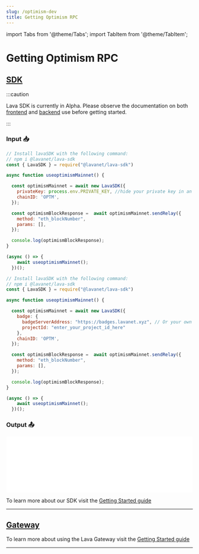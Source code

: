```yaml
---
slug: /optimism-dev
title: Getting Optimism RPC
---
```


import Tabs from '@theme/Tabs';
import TabItem from '@theme/TabItem';


# Getting Optimism RPC

## [SDK](https://github.com/lavanet/lava-sdk)

:::caution 

Lava SDK is currently in Alpha. Please observe the documentation on both [frontend](https://docs.lavanet.xyz/sdk-frontend?utm_source=getting-optimism-rpc&utm_medium=docs&utm_campaign=sdk-alpha) and [backend](https://docs.lavanet.xyz/sdk-backend?utm_source=getting-optimism-rpc&utm_medium=docs&utm_campaign=sdk-alpha) use before getting started.

:::

### Input 📥

<Tabs>
<TabItem value="backend" label="BackEnd">

```jsx
// Install lavaSDK with the following command:
// npm i @lavanet/lava-sdk
const { LavaSDK } = require("@lavanet/lava-sdk")

async function useoptimismMainnet() {

  const optimismMainnet = await new LavaSDK({
    privateKey: process.env.PRIVATE_KEY, //hide your private key in an environmental variable
    chainID: 'OPTM',
  });

  const optimismBlockResponse =  await optimismMainnet.sendRelay({
    method: "eth_blockNumber",
    params: [],
  });

  console.log(optimismBlockResponse);
}

(async () => {
    await useoptimismMainnet();
  })();
```

</TabItem>
<TabItem value="frontend" label="FrontEnd">

```jsx
// Install lavaSDK with the following command:
// npm i @lavanet/lava-sdk
const { LavaSDK } = require("@lavanet/lava-sdk")

async function useoptimismMainnet() {

  const optimismMainnet = await new LavaSDK({
    badge: {
      badgeServerAddress: "https://badges.lavanet.xyz", // Or your own Badge-Server URL 
      projectId: "enter_your_project_id_here" 
    },    
    chainID: 'OPTM',
  });

  const optimismBlockResponse =  await optimismMainnet.sendRelay({
    method: "eth_blockNumber",
    params: [],
  });

  console.log(optimismBlockResponse);
}

(async () => {
    await useoptimismMainnet();
  })();
```

</TabItem>
</Tabs>

### Output 📤

<iframe width="100%" src="/img/chains/optimism_call.webm" frameborder="0" allow="autoplay; encrypted-media; gyroscope; picture-in-picture" allowfullscreen></iframe>

To learn more about our SDK visit the [Getting Started guide](https://docs.lavanet.xyz/sdk-getting-started?utm_source=getting-optimism-rpc&utm_medium=docs&utm_campaign=sdk-alpha-launch)

<hr />

## [Gateway](https://gateway.lavanet.xyz)

To learn more about using the Lava Gateway visit the [Getting Started guide](/gateway-getting-started)

<hr />
<br />
